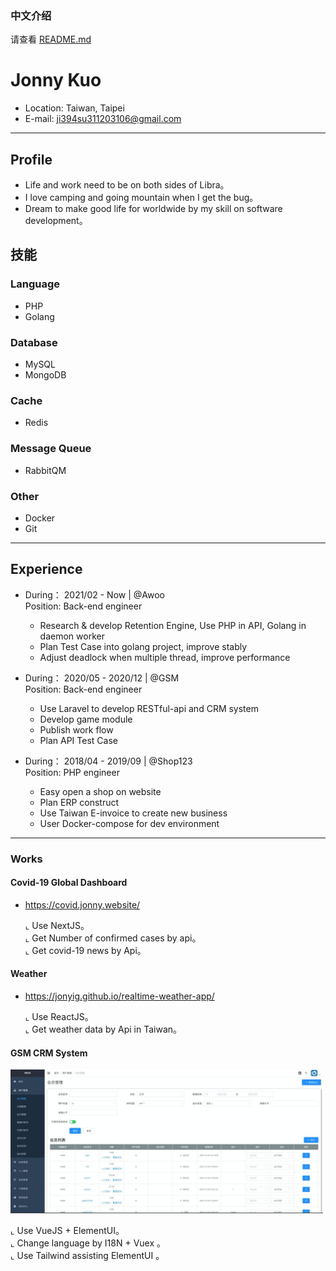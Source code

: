 ### 中文介绍
请查看 [README.md](https://github.com/jonyig/Resume/blob/main/README.md)

# Jonny Kuo

- Location: Taiwan, Taipei
- E-mail: ji394su311203106@gmail.com
<hr>

## Profile
  - Life and work need to be on both sides of Libra。
  - I love camping and going mountain when I get the bug。
  - Dream to make good life for worldwide by my skill on software development。


## 技能

### Language
- PHP
- Golang

### Database
- MySQL
- MongoDB

### Cache
- Redis

### Message Queue
- RabbitQM

### Other
- Docker
- Git

<hr>

## Experience
- During： 2021/02 - Now | @Awoo <br>
  Position: Back-end engineer <br>
    * Research & develop Retention Engine, Use PHP in API, Golang in daemon worker
    * Plan Test Case into golang project, improve stably
    * Adjust deadlock when multiple thread, improve performance 
    
- During： 2020/05 - 2020/12 | @GSM <br>
    Position: Back-end engineer <br>
    * Use Laravel to develop RESTful-api and CRM system
    * Develop game module
    * Publish work flow 
    * Plan API Test Case

- During： 2018/04 - 2019/09 | @Shop123 <br>
    Position: PHP engineer <br>
    * Easy open a shop on website 
    * Plan ERP construct 
    * Use Taiwan E-invoice to create new business
    * User Docker-compose for dev environment
<hr>

### Works
 #### Covid-19 Global Dashboard
 - https://covid.jonny.website/
 
   ⌞ Use NextJS。<BR>
   ⌞ Get Number of confirmed cases by api。<BR>
   ⌞ Get covid-19 news by Api。<BR>

 #### Weather  
 - https://jonyig.github.io/realtime-weather-app/
 
    ⌞ Use ReactJS。<BR>
    ⌞ Get weather data by Api in Taiwan。<BR>
    
 #### GSM CRM System
 <img src="agent.jpeg" width="500" height="230"><BR>
 
   ⌞ Use VueJS + ElementUI。<BR>
   ⌞ Change language by I18N + Vuex 。<BR>
   ⌞ Use Tailwind assisting ElementUI 。<BR>
 
 
